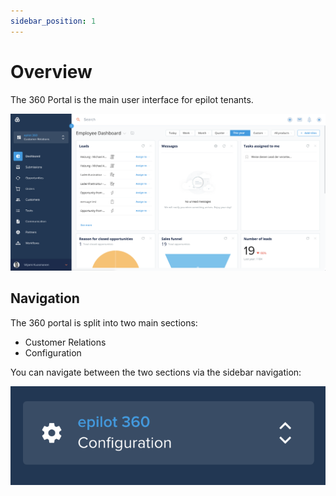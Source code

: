 ```yaml
---
sidebar_position: 1
---
```


# Overview

The 360 Portal is the main user interface for epilot tenants.

[![Portal Screenshot](../../static/img/portal-screenshot.png)](https://portal.epilot.cloud)

## Navigation

The 360 portal is split into two main sections:

- Customer Relations
- Configuration

You can navigate between the two sections via the sidebar navigation:

![Navigation](../../static/img/navigation.png)